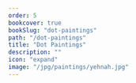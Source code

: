 ```yaml
---
order: 5
bookcover: true
bookSlug: "dot-paintings"
path: "/dot-paintings"
title: "Dot Paintings"
description: ""
icon: "expand"
image: "/jpg/paintings/yehnah.jpg"
---
```

